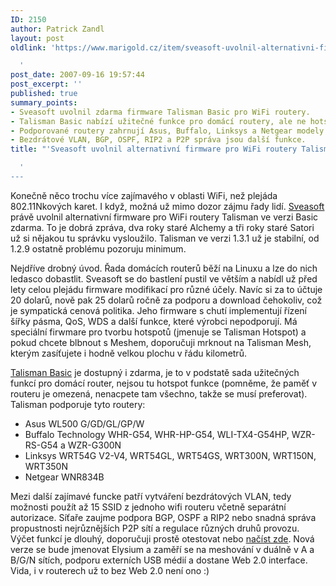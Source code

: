 ```yaml
---
ID: 2150
author: Patrick Zandl
layout: post
oldlink: 'https://www.marigold.cz/item/sveasoft-uvolnil-alternativni-firmware-pro-wifi-routery-talisman-basic

  '
post_date: 2007-09-16 19:57:44
post_excerpt: ''
published: true
summary_points:
- Sveasoft uvolnil zdarma firmware Talisman Basic pro WiFi routery.
- Talisman Basic nabízí užitečné funkce pro domácí routery, ale ne hotspot.
- Podporované routery zahrnují Asus, Buffalo, Linksys a Netgear modely.
- Bezdrátové VLAN, BGP, OSPF, RIP2 a P2P správa jsou další funkce.
title: "'Sveasoft uvolnil alternativní firmware pro WiFi routery Talisman Basic"

  '
---
```


Konečně něco trochu více zajímavého v oblasti WiFi, než plejáda 802.11Nkových karet. I když, možná už mimo dozor zájmu řady lidí. <a href="http://www.sveasoft.com">Sveasoft</a> právě uvolnil alternativní firmware pro WiFi routery Talisman ve verzi Basic zdarma. To je dobrá zpráva, dva roky staré Alchemy a tři roky staré Satori už si nějakou tu správku vysloužilo. Talisman ve verzi 1.3.1 už je stabilní, od 1.2.9 ostatně problému pozoruju minimum. 

Nejdříve drobný úvod. Řada domácích routerů běží na Linuxu a lze do nich ledasco dobastlit. Sveasoft se do bastlení pustil ve větším a nabídl už před lety celou plejádu firmware modifikací pro různé účely. Navíc si za to účtuje 20 dolarů, nově pak 25 dolarů ročně za podporu a download čehokoliv, což je sympatická cenová politika. Jeho firmware s chutí implementují řízení šířky pásma, QoS, WDS a další funkce, které výrobci nepodporují. Má speciální firwmare pro tvorbu hotspotů (jmenuje se Talisman Hotspot) a pokud chcete blbnout s Meshem, doporučuji mrknout na Talisman Mesh, kterým zasíťujete i hodně velkou plochu v řádu kilometrů.

<a href="http://www.sveasoft.com/modules/phpBB2/dlman.php?func=select_folder&folder_id=10">Talisman Basic</a> je dostupný i zdarma, je to v podstatě sada užitečných funkcí pro domácí router, nejsou tu hotspot funkce (pomněme, že paměť v routeru je omezená, nenacpete tam všechno, takže se musí preferovat). Talisman podporuje tyto routery:

<ul>
<li>Asus WL500 G/GD/GL/GP/W</li>
<li>Buffalo Technology WHR-G54, WHR-HP-G54, WLI-TX4-G54HP, WZR-RS-G54 a WZR-G300N</li>
<li>Linksys WRT54G V2-V4, WRT54GL, WRT54GS, WRT300N, WRT150N, WRT350N</li>
<li>Netgear WNR834B</li>
</ul>

Mezi další zajímavé funcke patří vytváření bezdrátových VLAN, tedy možnosti použít až 15 SSID z jednoho wifi routeru včetně separátní autorizace. Síťaře zaujme podpora BGP, OSPF a RIP2 nebo snadná správa propustnosti nejrůznějších P2P  sítí a regulace různých druhů provozu. Výčet funkcí je dlouhý, doporučuji prostě otestovat nebo <a href="http://www.sveasoft.com/modules/phpBB2/viewtopic.php?t=18053">načíst zde</a>. Nová verze se bude jmenovat Elysium a zaměří se na meshování v duálně v A a B/G/N sítích, podporu externích USB médií a dostane Web 2.0 interface. Vida, i v routerech už to bez Web 2.0 není ono :)